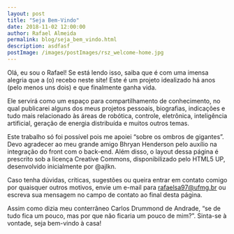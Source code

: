 ```yaml
---
layout: post
title: "Seja Bem-Vindo"
date: 2018-11-02 12:00:00
author: Rafael Almeida
permalink: blog/seja_bem_vindo.html
description: asdfasf
postImage: /images/postImages/rsz_welcome-home.jpg
---
```


Olá, eu sou o Rafael! Se está lendo isso, saiba que é com uma imensa alegria que a (o) recebo neste site! Este é um projeto idealizado há anos (pelo menos uns dois) e que finalmente ganha vida.

Ele servirá como um espaço para compartilhamento de conhecimento, no qual publicarei alguns dos meus projetos pessoais, biografias, indicações e tudo mais relacionado às áreas de robótica, controle, eletrônica, inteligência artificial, geração de energia distribuída e muitos outros temas.

Este trabalho só foi possível pois me apoiei “sobre os ombros de gigantes”. Devo agradecer ao meu grande amigo Bhryan Henderson pelo auxílio na integração do front com o back-end. Além disso, o layout dessa página é prescrito sob a licença Creative Commons, disponibilizado pelo HTML5 UP, desenvolvido inicialmente por @ajlkn.

Caso tenha dúvidas, críticas, sugestões ou queira entrar em contato comigo por quaisquer outros motivos, envie um e-mail para rafaelsa97@ufmg.br ou escreva sua mensagem no campo de contato ao final desta página.

Assim como dizia meu conterrâneo Carlos Drummond de Andrade, “se de tudo fica um pouco, mas por que não ficaria um pouco de mim?”. Sinta-se à vontade, seja bem-vindo à casa!